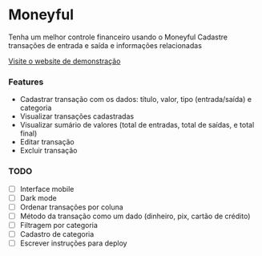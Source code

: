 # Moneyful

Tenha um melhor controle financeiro usando o Moneyful
Cadastre transações de entrada e saída e informações relacionadas

[Visite o website de demonstração](https://moneyful-live.vercel.app/)

### Features

-   Cadastrar transação com os dados: título, valor, tipo (entrada/saída) e categoria
-   Visualizar transações cadastradas
-   Visualizar sumário de valores (total de entradas, total de saídas, e total final)
-   Editar transação
-   Excluir transação

### TODO

-   [ ] Interface mobile
-   [ ] Dark mode
-   [ ] Ordenar transações por coluna
-   [ ] Método da transação como um dado (dinheiro, pix, cartão de crédito)
-   [ ] Filtragem por categoria
-   [ ] Cadastro de categoria
-   [ ] Escrever instruções para deploy
